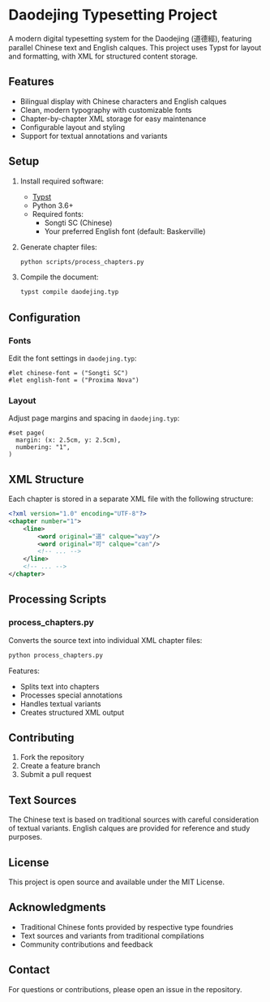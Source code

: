 # Daodejing Typesetting Project

A modern digital typesetting system for the Daodejing (道德經), featuring parallel Chinese text and English calques. This project uses Typst for layout and formatting, with XML for structured content storage.

## Features

- Bilingual display with Chinese characters and English calques
- Clean, modern typography with customizable fonts
- Chapter-by-chapter XML storage for easy maintenance
- Configurable layout and styling
- Support for textual annotations and variants

## Setup

1. Install required software:

   - [Typst](https://typst.app/)
   - Python 3.6+
   - Required fonts:
     - Songti SC (Chinese)
     - Your preferred English font (default: Baskerville)

2. Generate chapter files:

   ```bash
   python scripts/process_chapters.py
   ```

3. Compile the document:
   ```bash
   typst compile daodejing.typ
   ```

## Configuration

### Fonts

Edit the font settings in `daodejing.typ`:

```typst
#let chinese-font = ("Songti SC")
#let english-font = ("Proxima Nova")
```

### Layout

Adjust page margins and spacing in `daodejing.typ`:

```typst
#set page(
  margin: (x: 2.5cm, y: 2.5cm),
  numbering: "1",
)
```

## XML Structure

Each chapter is stored in a separate XML file with the following structure:

```xml
<?xml version="1.0" encoding="UTF-8"?>
<chapter number="1">
    <line>
        <word original="道" calque="way"/>
        <word original="可" calque="can"/>
        <!-- ... -->
    </line>
    <!-- ... -->
</chapter>
```

## Processing Scripts

### process_chapters.py

Converts the source text into individual XML chapter files:

```bash
python process_chapters.py
```

Features:

- Splits text into chapters
- Processes special annotations
- Handles textual variants
- Creates structured XML output

## Contributing

1. Fork the repository
2. Create a feature branch
3. Submit a pull request

## Text Sources

The Chinese text is based on traditional sources with careful consideration of textual variants. English calques are provided for reference and study purposes.

## License

This project is open source and available under the MIT License.

## Acknowledgments

- Traditional Chinese fonts provided by respective type foundries
- Text sources and variants from traditional compilations
- Community contributions and feedback

## Contact

For questions or contributions, please open an issue in the repository.
